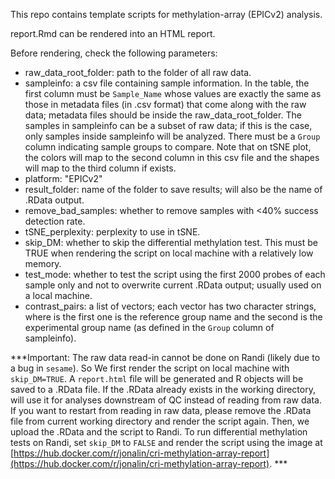 This repo contains template scripts for methylation-array (EPICv2) analysis.

report.Rmd can be rendered into an HTML report. 

Before rendering, check the following parameters:
- raw_data_root_folder: path to the folder of all raw data.
- sampleinfo: a csv file containing sample information. In the table, the first column must be `Sample_Name` whose values are exactly the same as those in metadata files (in .csv format) that come along with the raw data; metadata files should be inside the raw_data_root_folder. The samples in sampleinfo can be a subset of raw data; if this is the case, only samples inside sampleinfo will be analyzed. There must be a `Group` column indicating sample groups to compare. Note that on tSNE plot, the colors will map to the second column in this csv file and the shapes will map to the third column if exists.
- platform: "EPICv2"
- result_folder: name of the folder to save results; will also be the name of .RData output.
- remove_bad_samples: whether to remove samples with <40% success detection rate.
- tSNE_perplexity: perplexity to use in tSNE.
- skip_DM: whether to skip the differential methylation test. This must be TRUE when rendering the script on local machine with a relatively low memory.
- test_mode: whether to test the script using the first 2000 probes of each sample only and not to overwrite current .RData output; usually used on a local machine.
- contrast_pairs: a list of vectors; each vector has two character strings, where is the first one is the reference group name and the second is the experimental group name (as defined in the `Group` column of sampleinfo).

***Important: The raw data read-in cannot be done on Randi (likely due to a bug in `sesame`). So We first render the script on local machine with `skip_DM=TRUE`. A `report.html` file will be generated and R objects will be saved to a .RData file. If the .RData already exists in the working directory, will use it for analyses downstream of QC instead of reading from raw data. If you want to restart from reading in raw data, please remove the .RData file from current working directory and render the script again. Then, we upload the .RData and the script to Randi. To run differential methylation tests on Randi, set `skip_DM` to `FALSE` and render the script using the image at [https://hub.docker.com/r/jonalin/cri-methylation-array-report](https://hub.docker.com/r/jonalin/cri-methylation-array-report). ***

